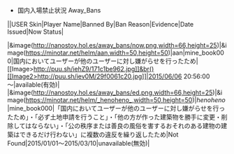 * 国内入場禁止状況 Away_Bans

||USER Skin|Player Name|Banned By|Ban Reason|Evidence|Date Issued|Now Status|

|&image(http://nanostoy.hol.es/away_bans/now.png,width=66,height=25)|&image(https://minotar.net/helm/aan,width=50,height=50)|aan|mine_book000|国内においてユーザーが他のユーザーに対し嫌がらせを行ったため|[[Image>http://puu.sh/iehZ9/171c1be962.jpg]]&br()[[Image2>http://puu.sh/iev0M/29f0061c20.jpg]]|2015/06/06 20:56:00～|available(有効)|
|&image(http://nanostoy.hol.es/away_bans/ed.png,width=66,height=25)|&image(https://minotar.net/helm/_henoheno_,width=50,height=50)|_henoheno_|mine_book000|「国内においてユーザーが他のユーザーに対し嫌がらせを行ったため」・「必ず土地申請を行うこと」・「他の方が作った建築物を勝手に変更・削除してはならない」・「公の秩序または善良の風俗を害するおそれのある建物の建築はできるだけ行わない」に複数の違反を繰り返したため|Not Found|2015/01/01～2015/03/10|unavailable(無効)|
